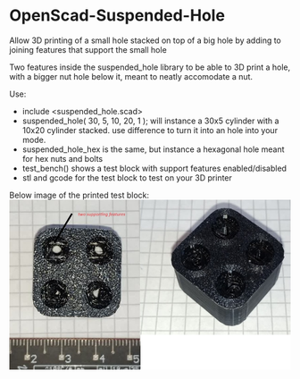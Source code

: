 # OpenScad-Suspended-Hole
Allow 3D printing of a small hole stacked on top of a big hole by adding to joining features that support the small hole

Two features inside the suspended_hole library to be able to 3D print a hole, with a bigger nut hole below it, meant to neatly accomodate a nut.

Use:
- include <suspended_hole.scad>
- suspended_hole( 30, 5, 10, 20, 1 ); will instance a 30x5 cylinder with a 10x20 cylinder stacked. use difference to turn it into an hole into your mode.
- suspended_hole_hex is the same, but instance a hexagonal hole meant for hex nuts and bolts
- test_bench() shows a test block with support features enabled/disabled
- stl and gcode for the test block to test on your 3D printer

Below image of the printed test block:
![](/suspended_hole.jpg)
